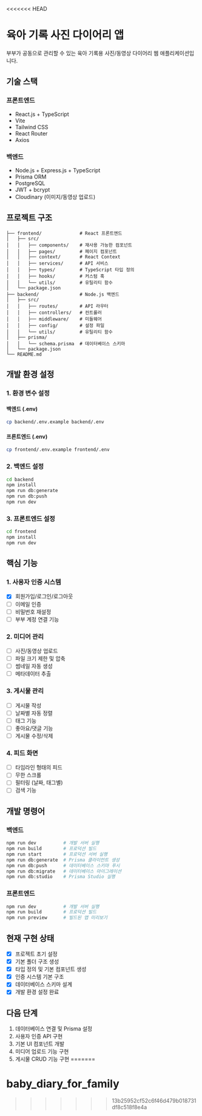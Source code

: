 <<<<<<< HEAD
# 육아 기록 사진 다이어리 앱

부부가 공동으로 관리할 수 있는 육아 기록용 사진/동영상 다이어리 웹 애플리케이션입니다.

## 기술 스택

### 프론트엔드
- React.js + TypeScript
- Vite
- Tailwind CSS
- React Router
- Axios

### 백엔드
- Node.js + Express.js + TypeScript
- Prisma ORM
- PostgreSQL
- JWT + bcrypt
- Cloudinary (이미지/동영상 업로드)

## 프로젝트 구조

```
├── frontend/              # React 프론트엔드
│   ├── src/
│   │   ├── components/    # 재사용 가능한 컴포넌트
│   │   ├── pages/         # 페이지 컴포넌트
│   │   ├── context/       # React Context
│   │   ├── services/      # API 서비스
│   │   ├── types/         # TypeScript 타입 정의
│   │   ├── hooks/         # 커스텀 훅
│   │   └── utils/         # 유틸리티 함수
│   └── package.json
├── backend/               # Node.js 백엔드
│   ├── src/
│   │   ├── routes/        # API 라우터
│   │   ├── controllers/   # 컨트롤러
│   │   ├── middleware/    # 미들웨어
│   │   ├── config/        # 설정 파일
│   │   └── utils/         # 유틸리티 함수
│   ├── prisma/
│   │   └── schema.prisma  # 데이터베이스 스키마
│   └── package.json
└── README.md
```

## 개발 환경 설정

### 1. 환경 변수 설정

#### 백엔드 (.env)
```bash
cp backend/.env.example backend/.env
```

#### 프론트엔드 (.env)
```bash
cp frontend/.env.example frontend/.env
```

### 2. 백엔드 설정

```bash
cd backend
npm install
npm run db:generate
npm run db:push
npm run dev
```

### 3. 프론트엔드 설정

```bash
cd frontend
npm install
npm run dev
```

## 핵심 기능

### 1. 사용자 인증 시스템
- [x] 회원가입/로그인/로그아웃
- [ ] 이메일 인증
- [ ] 비밀번호 재설정
- [ ] 부부 계정 연결 기능

### 2. 미디어 관리
- [ ] 사진/동영상 업로드
- [ ] 파일 크기 제한 및 압축
- [ ] 썸네일 자동 생성
- [ ] 메타데이터 추출

### 3. 게시물 관리
- [ ] 게시물 작성
- [ ] 날짜별 자동 정렬
- [ ] 태그 기능
- [ ] 좋아요/댓글 기능
- [ ] 게시물 수정/삭제

### 4. 피드 화면
- [ ] 타임라인 형태의 피드
- [ ] 무한 스크롤
- [ ] 필터링 (날짜, 태그별)
- [ ] 검색 기능

## 개발 명령어

### 백엔드
```bash
npm run dev          # 개발 서버 실행
npm run build        # 프로덕션 빌드
npm run start        # 프로덕션 서버 실행
npm run db:generate  # Prisma 클라이언트 생성
npm run db:push      # 데이터베이스 스키마 푸시
npm run db:migrate   # 데이터베이스 마이그레이션
npm run db:studio    # Prisma Studio 실행
```

### 프론트엔드
```bash
npm run dev          # 개발 서버 실행
npm run build        # 프로덕션 빌드
npm run preview      # 빌드된 앱 미리보기
```

## 현재 구현 상태

- [x] 프로젝트 초기 설정
- [x] 기본 폴더 구조 생성
- [x] 타입 정의 및 기본 컴포넌트 생성
- [x] 인증 시스템 기본 구조
- [x] 데이터베이스 스키마 설계
- [x] 개발 환경 설정 완료

## 다음 단계

1. 데이터베이스 연결 및 Prisma 설정
2. 사용자 인증 API 구현
3. 기본 UI 컴포넌트 개발
4. 미디어 업로드 기능 구현
5. 게시물 CRUD 기능 구현
=======
# baby_diary_for_family
>>>>>>> 13b25952cf52c6f46d479b018731df8c518f8e4a
